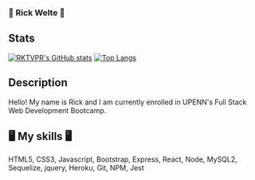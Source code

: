 ### 👾 Rick Welte 👾

## Stats
[![RKTVPR's GitHub stats](https://github-readme-stats.vercel.app/api?username=RKTVPR)](https://github.com/anuraghazra/github-readme-stats)
[![Top Langs](https://github-readme-stats.vercel.app/api/top-langs/?username=RKTVPR)](https://github.com/anuraghazra/github-readme-stats)

## Description
Hello! My name is Rick and I am currently enrolled in UPENN's Full Stack Web Development Bootcamp.

## 🖥️ My skills 🖥️
HTML5,
CSS3,
Javascript,
Bootstrap,
Express,
React,
Node,
MySQL2,
Sequelize,
jquery,
Heroku,
Git,
NPM,
Jest

